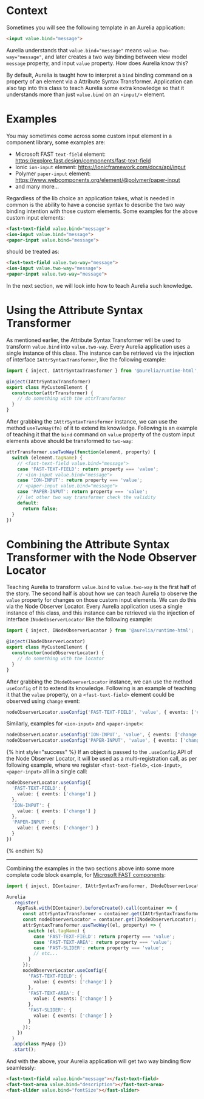 # Context

Sometimes you will see the following template in an Aurelia application:
```html
<input value.bind="message">
```
Aurelia understands that `value.bind="message"` means `value.two-way="message"`, and later creates a two way binding between view model `message` property, and input `value` property. How does Aurelia know this?

By default, Aurelia is taught how to interpret a `bind` binding command on a property of an element via a Attribute Syntax Transformer. Application can also tap into this class to teach Aurelia some extra knowledge so that it understands more than just `value.bind` on an `<input/>` element.

# Examples

You may sometimes come across some custom input element in a component library, some examples are:

- Microsoft FAST `text-field` element: https://explore.fast.design/components/fast-text-field
- Ionic `ion-input` element: https://ionicframework.com/docs/api/input
- Polymer `paper-input` element: https://www.webcomponents.org/element/@polymer/paper-input
- and many more...

Regardless of the lib choice an application takes, what is needed in common is the ability to have a concise syntax to describe the two way binding intention with those custom elements. Some examples for the above custom input elements:

```html
<fast-text-field value.bind="message">
<ion-input value.bind="message">
<paper-input value.bind="message">
```
should be treated as:
```html
<fast-text-field value.two-way="message">
<ion-input value.two-way="message">
<paper-input value.two-way="message">
```

In the next section, we will look into how to teach Aurelia such knowledge.

# Using the Attribute Syntax Transformer

As mentioned earlier, the Attribute Syntax Transformer will be used to transform `value.bind` into `value.two-way`. Every Aurelia application uses a single instance of this class. The instance can be retrieved via the injection of interface `IAttrSyntaxTransformer`, like the following example:

```ts
import { inject, IAttrSyntaxTransformer } from '@aurelia/runtime-html';

@inject(IAttrSyntaxTransformer)
export class MyCustomElement {
  constructor(attrTransformer) {
    // do something with the attrTransformer
  }
}
```

After grabbing the `IAttrSyntaxTransformer` instance, we can use the method `useTwoWay(fn)` of it to extend its knowledge. Following is an example of teaching it that the `bind` command on `value` property of the custom input elements above should be transformed to `two-way`:

```ts
attrTransformer.useTwoWay(function(element, property) {
  switch (element.tagName) {
    // <fast-text-field value.bind="message">
    case 'FAST-TEXT-FIELD': return property === 'value';
    // <ion-input value.bind="message">
    case 'ION-INPUT': return property === 'value';
    // <paper-input value.bind="message">
    case 'PAPER-INPUT': return property === 'value';
    // let other two way transformer check the validity
    default:
      return false;
  }
})
```

# Combining the Attribute Syntax Transformer with the Node Observer Locator

Teaching Aurelia to transform `value.bind` to `value.two-way` is the first half of the story. The second half is about how we can teach Aurelia to observe the `value` property for changes on those custom input elements. We can do this via the Node Observer Locator. Every Aurelia application uses a single instance of this class, and this instance can be retrieved via the injection of interface `INodeObserverLocator` like the following example:

```ts
import { inject, INodeObserverLocator } from '@aurelia/runtime-html';

@inject(INodeObserverLocator)
export class MyCustomElement {
  constructor(nodeObserverLocator) {
    // do something with the locator
  }
}
```

After grabbing the `INodeObserverLocator` instance, we can use the method `useConfig` of it to extend its knowledge. Following is an example of teaching it that the `value` property, on a `<fast-text-field>` element could be observed using `change` event:
```ts
nodeObserverLocator.useConfig('FAST-TEXT-FIELD', 'value', { events: ['change' ] });
```

Similarly, examples for `<ion-input>` and `<paper-input>`:
```ts
nodeObserverLocator.useConfig('ION-INPUT', 'value', { events: ['change' ] });
nodeObserverLocator.useConfig('PAPER-INPUT', 'value', { events: ['change' ] });
```

{% hint style="success" %}
If an object is passed to the `.useConfig` API of the Node Observer Locator, it will be used as a multi-registration call, as per following example, where we register `<fast-text-field>`, `<ion-input>`, `<paper-input>` all in a single call:
```ts
nodeObserverLocator.useConfig({
  'FAST-TEXT-FIELD': {
    value: { events: ['change'] }
  },
  'ION-INPUT': {
    value: { events: ['change'] }
  },
  'PAPER-INPUT': {
    value: { events: ['changer'] }
  }
})
```
{% endhint %}

---

Combining the examples in the two sections above into some more complete code block example, for [Microsoft FAST components](https://explore.fast.design/components/fast-text-field):

```ts
import { inject, IContainer, IAttrSyntaxTransformer, INodeObserverLocator, AppTask, Aurelia } from 'aurelia';

Aurelia
  .register(
    AppTask.with(IContainer).beforeCreate().call(container => {
      const attrSyntaxTransformer = container.get(IAttrSyntaxTransformer);
      const nodeObserverLocator = container.get(INodeObserverLocator);
      attrSyntaxTransformer.useTwoWay((el, property) => {
        switch (el.tagName) {
          case 'FAST-TEXT-FIELD': return property === 'value';
          case 'FAST-TEXT-AREA': return property === 'value';
          case 'FAST-SLIDER': return property === 'value';
          // etc...
        }
      });
      nodeObserverLocator.useConfig({
        'FAST-TEXT-FIELD': {
          value: { events: ['change'] }
        },
        'FAST-TEXT-AREA': {
          value: { events: ['change'] }
        },
        'FAST-SLIDER': {
          value: { events: ['change'] }
        }
      });
    })
  )
  .app(class MyApp {})
  .start();

```

And with the above, your Aurelia application will get two way binding flow seamlessly:
```html
<fast-text-field value.bind="message"></fast-text-field>
<fast-text-area value.bind="description"></fast-text-area>
<fast-slider value.bind="fontSize"></fast-slider>
```
